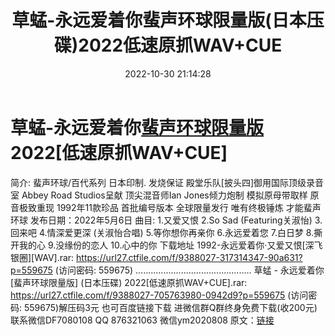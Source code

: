 ﻿---
title: 草蜢-永远爱着你蜚声环球限量版(日本压碟)2022低速原抓WAV+CUE
date: 2022-10-30 21:14:28
categories: 新碟专辑、稀有等精品
tags: 华语中文
---
# 草蜢-永远爱着你[蜚声环球限量版](日本压碟)2022[低速原抓WAV+CUE]

简介:
蜚声环球/百代系列
日本印制. 发烧保证
殿堂乐队[披头四]御用国际顶级录音室
Abbey Road Studios呈献
顶尖混音师Ian Jones倾力炮制
模拟原母带取样 原音极致重现
1992年11款珍品 首批编号版本 全球限量发行
唯有终极锤炼 才能蜚声环球
发布日期：2022年5月6日
曲目:
1.又爱又恨
2.So Sad (Featuring关淑怡)
3.回来吧
4.情深爱更深 (关淑怡合唱)
5.等你想你再亲你
6.永远爱着您
7.白日梦
8.撕开我的心
9.没缘份的恋人
10.心中的你
下载地址
1992-永远爱着你·又爱又恨[深飞银圈][WAV].rar: https://url27.ctfile.com/f/9388027-317314347-90a631?p=559675
(访问密码: 559675)
..............................................
草蜢 - 永远爱着你 [蜚声环球限量版] (日本压碟) 2022[低速原抓WAV+CUE].rar: https://url27.ctfile.com/f/9388027-705763980-0942d9?p=559675
(访问密码: 559675)解压码3元
也可百度链接下载
进微信群Q群终身免费下载(收200元)
联系微信DF7080108 QQ 876321063
微信ym2020808
原文：[链接](https://blog.sina.com.cn/s/blog_1647c7e760103102y.html)